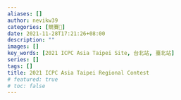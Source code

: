 ```yaml
---
aliases: []
author: nevikw39
categories: [競賽🏁]
date: 2021-11-28T17:21:26+08:00
description: ""
images: []
key_words: [2021 ICPC Asia Taipei Site, 台北站, 臺北站]
series: []
tags: []
title: 2021 ICPC Asia Taipei Regional Contest
# featured: true
# toc: false
---
```



